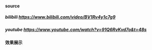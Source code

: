 #### source
##### bilibili https://www.bilibili.com/video/BV1Rv4y1c7g9
##### youtube https://www.youtube.com/watch?v=91Q6RvKvd7o&t=48s
#### 效果展示
